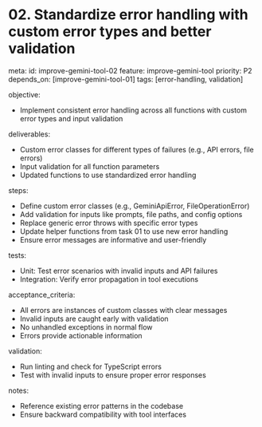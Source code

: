 # 02. Standardize error handling with custom error types and better validation

meta:
id: improve-gemini-tool-02
feature: improve-gemini-tool
priority: P2
depends_on: [improve-gemini-tool-01]
tags: [error-handling, validation]

objective:

- Implement consistent error handling across all functions with custom error types and input validation

deliverables:

- Custom error classes for different types of failures (e.g., API errors, file errors)
- Input validation for all function parameters
- Updated functions to use standardized error handling

steps:

- Define custom error classes (e.g., GeminiApiError, FileOperationError)
- Add validation for inputs like prompts, file paths, and config options
- Replace generic error throws with specific error types
- Update helper functions from task 01 to use new error handling
- Ensure error messages are informative and user-friendly

tests:

- Unit: Test error scenarios with invalid inputs and API failures
- Integration: Verify error propagation in tool executions

acceptance_criteria:

- All errors are instances of custom classes with clear messages
- Invalid inputs are caught early with validation
- No unhandled exceptions in normal flow
- Errors provide actionable information

validation:

- Run linting and check for TypeScript errors
- Test with invalid inputs to ensure proper error responses

notes:

- Reference existing error patterns in the codebase
- Ensure backward compatibility with tool interfaces
